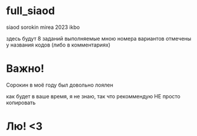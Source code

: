 # full_siaod
siaod sorokin mirea 2023 ikbo

здесь будут 8 заданий
выполняемые мною номера вариантов отмечены у названия кодов
(либо в комментариях)

# Важно!
Сорокин в моё году был довольно лоялен

как будет в ваше время, я не знаю, так что рекоммендую
НЕ просто копировать

# Лю! <3
